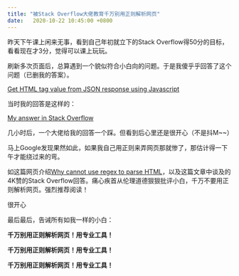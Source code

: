 ```yaml
---
title: "被Stack Overflow大佬教育千万别用正则解析网页"
date:   2020-10-22 10:45:00 +0800
---
```


昨天下午课上闲来无事，看到自己年初就立下的Stack Overflow得50分的目标，看看现在才3分，觉得可以课上玩玩。

刷新多次页面后，总算遇到一个貌似符合小白向的问题。于是我傻乎乎回答了这个问题（已删我的答案）。

[Get HTML tag value from JSON response using Javascript](https://stackoverflow.com/questions/64459103/get-html-tag-value-from-json-response-using-javascript/64460151?noredirect=1#comment113983169_64460151)

当时我的回答是这样的：

[My answer in Stack Overflow](/images/never-use-regex-to-parse-html.jpg)

几小时后，一个大佬给我的回答一个踩。但看到后心里还是很开心（不是抖M~~）

马上Google发现果然如此，如果我自己用正则来弄网页那就惨了，那估计得一下午才能绕过来的弯。

如这篇网页介绍[Why cannot use regex to parse HTML](https://blog.codinghorror.com/parsing-html-the-cthulhu-way/)，以及这篇文章中谈及的4K赞的Stack Overflow回答。痛心疾首从伦理道德狠狠批评小白，千万不要用正则解析网页。强烈推荐阅读！

很开心

最后最后，告诫所有如我一样的小白：

**千万别用正则解析网页！用专业工具！**

**千万别用正则解析网页！用专业工具！**

**千万别用正则解析网页！用专业工具！**




